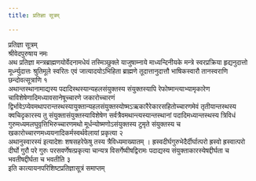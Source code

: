 ```yaml
---
title: प्रतिज्ञा सूत्रम्

---
```

प्रतिज्ञा सूत्रम्  
श्रीवेदपुरुषाय नमः  
अथ प्रतिज्ञा मन्त्रब्राह्मणयोर्वेदनामधेयं तस्मिञ्छुक्ले याजुषाम्नाये माध्यन्दिनीयके मन्त्रे स्वरप्रक्रिया हृद्यनुदात्तो मूर्ध्न्युदात्तः श्रुतिमूले स्वरितः एवं जात्यादयोऽभिहिता ब्राह्मणे तूदात्तानुदात्तौ भाषिकस्वारौ तानस्वराणि छन्दोवत्सूत्राणि १  
अथान्तस्थानामाद्यस्य पदादिस्थस्यान्यहलसंयुक्तस्य संयुक्तस्यापि रेफोष्मान्त्याभ्यामृकारेण चाविशेषेणादिमध्यावसानेषूच्चारणे जकारोच्चारणं द्विर्भावेऽप्येवमथापरान्तस्थस्यायुक्तान्यहलसंयुक्तस्योष्मऽऋकारैरेकारसहितोच्चारणमेवं तृतीयान्तस्थस्य क्वचिदृकारस्य तु संयुक्तासंयुक्तस्याविशेषेण सर्वत्रैवमथान्त्यस्यान्तस्थानां पदादिमध्यान्तस्थस्य त्रिविधं गुरुमध्यमलघुवृत्तिभिरुच्चारणमथो मूर्धन्योष्मणोऽसंयुक्तस्य टुमृते संयुक्तस्य च खकारोच्चारणमध्ययनादिकर्मस्वर्थवेलायां प्रकृत्या २  
अथानुस्वारस्यं इत्यादेशः शषसहरेफेषु तस्य त्रैविध्यमाख्यातम् । ह्रस्वदीर्घगुरुभेदैर्दीर्घात्परो ह्रस्वो ह्रस्वात्परो दीर्घो गुरौ परे गुरुः परसवर्णेषत्प्रकृत्या चान्यत्र विसर्गेष्वीषद्विरामः पदाद्यस्य संयुक्ताकारस्येषद्दीर्घता च भवतीषद्दीर्घता च भवतीति ३  
               इति कात्यायनपरिशिष्टप्रतिज्ञासूत्रं समाप्तम्